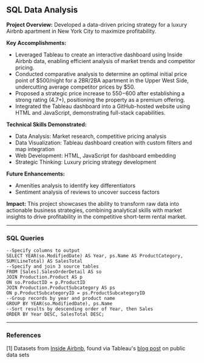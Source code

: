 ## SQL Data Analysis

**Project Overview:** Developed a data-driven pricing strategy for a luxury Airbnb apartment in New York City to maximize profitability.

**Key Accomplishments:**
- Leveraged Tableau to create an interactive dashboard using Inside Airbnb data, enabling efficient analysis of market trends and competitor pricing.
- Conducted comparative analysis to determine an optimal initial price point of $500/night for a 2BR/2BA apartment in the Upper West Side, undercutting average competitor prices by $50.
- Proposed a strategic price increase to $550-$600 after establishing a strong rating (4.7+), positioning the property as a premium offering.
- Integrated the Tableau dashboard into a GitHub-hosted website using HTML and JavaScript, demonstrating full-stack capabilities.

**Technical Skills Demonstrated:**
- Data Analysis: Market research, competitive pricing analysis
- Data Visualization: Tableau dashboard creation with custom filters and map integration
- Web Development: HTML, JavaScript for dashboard embedding
- Strategic Thinking: Luxury pricing strategy development

**Future Enhancements:**
- Amenities analysis to identify key differentiators
- Sentiment analysis of reviews to uncover success factors

**Impact:** This project showcases the ability to transform raw data into actionable business strategies, combining analytical skills with market insights to drive profitability in the competitive short-term rental market.

---

### SQL Queries

```
--Specify columns to output
SELECT YEAR(so.ModifiedDate) AS Year, ps.Name AS ProductCategory, SUM(LineTotal) AS SalesTotal
--Specify and join 3 source tables
FROM [Sales].SalesOrderDetail AS so
JOIN Production.Product AS p
ON so.ProductID = p.ProductID
JOIN Production.ProductSubcategory AS ps
ON p.ProductSubcategoryID = ps.ProductSubcategoryID
--Group records by year and product name
GROUP BY YEAR(so.ModifiedDate), ps.Name
--Sort results by descending order of Year, then Sales
ORDER BY Year DESC, SalesTotal DESC;
```

---

### References

[1] Datasets from [Inside Airbnb](https://insideairbnb.com/new-york-city/), found via Tableau's [blog post](https://www.tableau.com/blog/how-to-find-sources-for-public-data-sets) on public data sets
